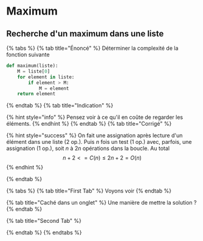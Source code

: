 # Maximum

## Recherche d'un maximum dans une liste

{% tabs %}
{% tab title="Énoncé" %}
Déterminer la complexité de la fonction suivante

```python
def maximum(liste):
    M = liste[0]
    for element in liste:
        if element > M:
            M = element
    return element
```
{% endtab %}
{% tab title="Indication" %}

{% hint style="info" %}
Pensez voir à ce qu'il en coûte de regarder les éléments.
{% endhint %}
{% endtab %}
{% tab title="Corrigé" %}

{% hint style="success" %}
On fait une assignation après lecture d'un élément dans une liste (2 op.).
Puis $n$ fois un test (1 op.) avec, parfois, une assignation (1 op.), soit $n$ à $2n$ opérations dans la boucle. Au total
$$
n + 2 <= C(n) \leq  2n + 2 = O(n)
$$
{% endhint %}

{% endtab %}

{% tabs %}
{% tab title="First Tab" %}
Voyons voir
{% endtab %}

{% tab title="Caché dans un onglet" %}
Une manière de mettre la solution ?
{% endtab %}

{% tab title="Second Tab" %}

{% endtab %}
{% endtabs %}


